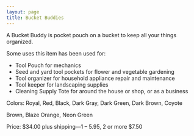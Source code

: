 ```yaml
---
layout: page
title: Bucket Buddies
---
```


A Bucket Buddy is pocket pouch on a bucket to keep all your things organized.  

Some uses this item has been used for:

  * Tool Pouch for mechanics 
  * Seed and yard tool pockets for flower and vegetable gardening
  * Tool organizer for household appliance repair and maintenance 
  * Tool keeper for landscaping supplies 
  * Cleaning Supply Tote for around the house or shop, or as a business

Colors:  Royal, Red, Black, Dark Gray, Dark Green, Dark Brown, Coyote 

Brown, Blaze Orange, Neon Green

Price: $34.00 plus shipping—1 – 5.95, 2 or more $7.50
